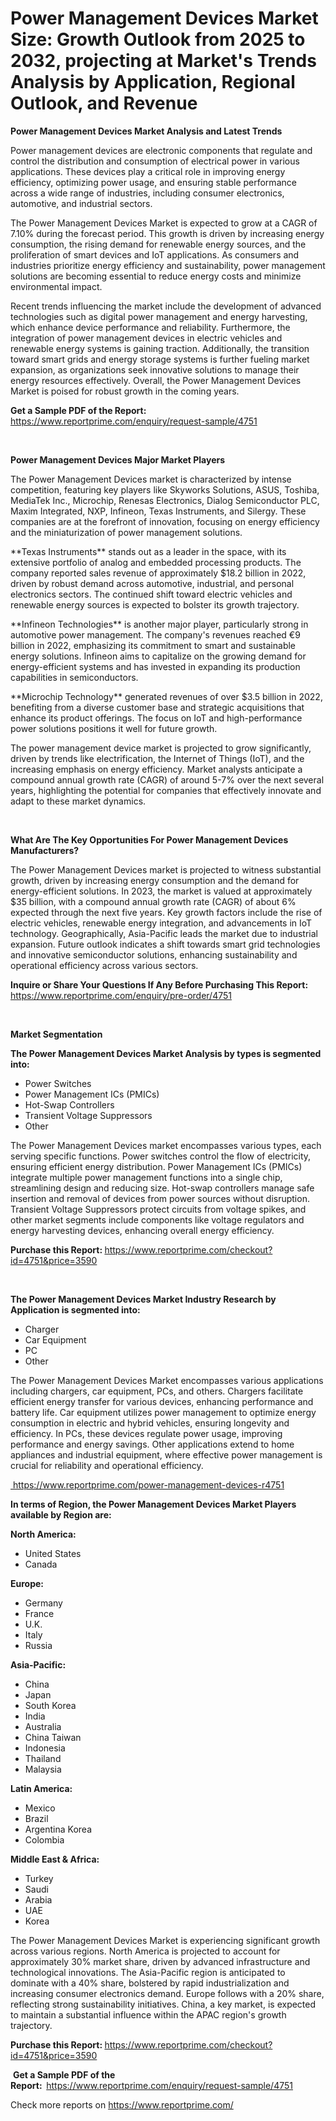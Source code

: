 <p><h1>Power Management Devices Market Size: Growth Outlook from 2025 to 2032, projecting at Market's Trends Analysis by Application, Regional Outlook, and Revenue</h1></p><p><strong>Power Management Devices Market Analysis and Latest Trends</strong></p>
<p><p>Power management devices are electronic components that regulate and control the distribution and consumption of electrical power in various applications. These devices play a critical role in improving energy efficiency, optimizing power usage, and ensuring stable performance across a wide range of industries, including consumer electronics, automotive, and industrial sectors.</p><p>The Power Management Devices Market is expected to grow at a CAGR of 7.10% during the forecast period. This growth is driven by increasing energy consumption, the rising demand for renewable energy sources, and the proliferation of smart devices and IoT applications. As consumers and industries prioritize energy efficiency and sustainability, power management solutions are becoming essential to reduce energy costs and minimize environmental impact.</p><p>Recent trends influencing the market include the development of advanced technologies such as digital power management and energy harvesting, which enhance device performance and reliability. Furthermore, the integration of power management devices in electric vehicles and renewable energy systems is gaining traction. Additionally, the transition toward smart grids and energy storage systems is further fueling market expansion, as organizations seek innovative solutions to manage their energy resources effectively. Overall, the Power Management Devices Market is poised for robust growth in the coming years.</p></p>
<p><strong>Get a Sample PDF of the Report:&nbsp;</strong> <a href="https://www.reportprime.com/enquiry/request-sample/4751?utm_campaign=3084&utm_medium=2&utm_source=Github&utm_content=ia&utm_term=19032025&utm_id=power-management-devices">https://www.reportprime.com/enquiry/request-sample/4751</a></p>
<p>&nbsp;</p>
<p><strong>Power Management Devices Major Market Players</strong></p>
<p><p>The Power Management Devices market is characterized by intense competition, featuring key players like Skyworks Solutions, ASUS, Toshiba, MediaTek Inc., Microchip, Renesas Electronics, Dialog Semiconductor PLC, Maxim Integrated, NXP, Infineon, Texas Instruments, and Silergy. These companies are at the forefront of innovation, focusing on energy efficiency and the miniaturization of power management solutions.</p><p>**Texas Instruments** stands out as a leader in the space, with its extensive portfolio of analog and embedded processing products. The company reported sales revenue of approximately $18.2 billion in 2022, driven by robust demand across automotive, industrial, and personal electronics sectors. The continued shift toward electric vehicles and renewable energy sources is expected to bolster its growth trajectory.</p><p>**Infineon Technologies** is another major player, particularly strong in automotive power management. The company's revenues reached €9 billion in 2022, emphasizing its commitment to smart and sustainable energy solutions. Infineon aims to capitalize on the growing demand for energy-efficient systems and has invested in expanding its production capabilities in semiconductors.</p><p>**Microchip Technology** generated revenues of over $3.5 billion in 2022, benefiting from a diverse customer base and strategic acquisitions that enhance its product offerings. The focus on IoT and high-performance power solutions positions it well for future growth.</p><p>The power management device market is projected to grow significantly, driven by trends like electrification, the Internet of Things (IoT), and the increasing emphasis on energy efficiency. Market analysts anticipate a compound annual growth rate (CAGR) of around 5-7% over the next several years, highlighting the potential for companies that effectively innovate and adapt to these market dynamics.</p></p>
<p>&nbsp;</p>
<p><strong>What Are The Key Opportunities For Power Management Devices Manufacturers?</strong></p>
<p><p>The Power Management Devices market is projected to witness substantial growth, driven by increasing energy consumption and the demand for energy-efficient solutions. In 2023, the market is valued at approximately $35 billion, with a compound annual growth rate (CAGR) of about 6% expected through the next five years. Key growth factors include the rise of electric vehicles, renewable energy integration, and advancements in IoT technology. Geographically, Asia-Pacific leads the market due to industrial expansion. Future outlook indicates a shift towards smart grid technologies and innovative semiconductor solutions, enhancing sustainability and operational efficiency across various sectors.</p></p>
<p><strong>Inquire or Share Your Questions If Any Before Purchasing This Report:</strong> <a href="https://www.reportprime.com/enquiry/pre-order/4751?utm_campaign=3084&utm_medium=2&utm_source=Github&utm_content=ia&utm_term=19032025&utm_id=power-management-devices">https://www.reportprime.com/enquiry/pre-order/4751</a></p>
<p>&nbsp;</p>
<p><strong>Market Segmentation</strong></p>
<p><strong>The Power Management Devices Market Analysis by types is segmented into:</strong></p>
<p><ul><li>Power Switches</li><li>Power Management ICs (PMICs)</li><li>Hot-Swap Controllers</li><li>Transient Voltage Suppressors</li><li>Other</li></ul></p>
<p><p>The Power Management Devices market encompasses various types, each serving specific functions. Power switches control the flow of electricity, ensuring efficient energy distribution. Power Management ICs (PMICs) integrate multiple power management functions into a single chip, streamlining design and reducing size. Hot-swap controllers manage safe insertion and removal of devices from power sources without disruption. Transient Voltage Suppressors protect circuits from voltage spikes, and other market segments include components like voltage regulators and energy harvesting devices, enhancing overall energy efficiency.</p></p>
<p><strong>Purchase this Report:&nbsp;</strong><a href="https://www.reportprime.com/checkout?id=4751&price=3590&utm_campaign=3084&utm_medium=2&utm_source=Github&utm_content=ia&utm_term=19032025&utm_id=power-management-devices">https://www.reportprime.com/checkout?id=4751&price=3590</a></p>
<p>&nbsp;</p>
<p><strong>The Power Management Devices Market Industry Research by Application is segmented into:</strong></p>
<p><ul><li>Charger</li><li>Car Equipment</li><li>PC</li><li>Other</li></ul></p>
<p><p>The Power Management Devices Market encompasses various applications including chargers, car equipment, PCs, and others. Chargers facilitate efficient energy transfer for various devices, enhancing performance and battery life. Car equipment utilizes power management to optimize energy consumption in electric and hybrid vehicles, ensuring longevity and efficiency. In PCs, these devices regulate power usage, improving performance and energy savings. Other applications extend to home appliances and industrial equipment, where effective power management is crucial for reliability and operational efficiency.</p></p>
<p><a href="https://www.reportprime.com/power-management-devices-r4751?utm_campaign=3084&utm_medium=2&utm_source=Github&utm_content=ia&utm_term=19032025&utm_id=power-management-devices">&nbsp;https://www.reportprime.com/power-management-devices-r4751</a></p>
<p><strong>In terms of Region, the Power Management Devices Market Players available by Region are:</strong></p>
<p>
    <p> <strong> North America: </strong>
        <ul>
            <li>United States</li>
            <li>Canada</li>
        </ul>
        </p> 
    <p> <strong> Europe: </strong>
        <ul>
            <li>Germany</li>
            <li>France</li>
            <li>U.K.</li>
            <li>Italy</li>
            <li>Russia</li>
        </ul>
        </p> 
    <p> <strong> Asia-Pacific: </strong>
        <ul>
            <li>China</li>
            <li>Japan</li>
            <li>South Korea</li>
            <li>India</li>
            <li>Australia</li>
            <li>China Taiwan</li>
            <li>Indonesia</li>
            <li>Thailand</li>
            <li>Malaysia</li>
        </ul>
        </p> 
    <p> <strong> Latin America: </strong>
        <ul>
            <li>Mexico</li>
            <li>Brazil</li>
            <li>Argentina Korea</li>
            <li>Colombia</li>
        </ul>
        </p> 
    <p> <strong> Middle East & Africa: </strong>
        <ul>
            <li>Turkey</li>
            <li>Saudi</li>
            <li>Arabia</li>
            <li>UAE</li>
            <li>Korea</li>
        </ul>
    </p>
    </p>
<p><p>The Power Management Devices Market is experiencing significant growth across various regions. North America is projected to account for approximately 30% market share, driven by advanced infrastructure and technological innovations. The Asia-Pacific region is anticipated to dominate with a 40% share, bolstered by rapid industrialization and increasing consumer electronics demand. Europe follows with a 20% share, reflecting strong sustainability initiatives. China, a key market, is expected to maintain a substantial influence within the APAC region's growth trajectory.</p></p>
<p><strong>Purchase this Report: </strong><a href="https://www.reportprime.com/checkout?id=4751&price=3590&utm_campaign=3084&utm_medium=2&utm_source=Github&utm_content=ia&utm_term=19032025&utm_id=power-management-devices">https://www.reportprime.com/checkout?id=4751&price=3590</a></p>
<p>&nbsp;<strong>Get a Sample PDF of the Report:&nbsp;&nbsp;</strong><a href="https://www.reportprime.com/enquiry/request-sample/4751?utm_campaign=3084&utm_medium=2&utm_source=Github&utm_content=ia&utm_term=19032025&utm_id=power-management-devices">https://www.reportprime.com/enquiry/request-sample/4751</a></p>
<p><strong></strong></p>
<p>Check more reports on <a href="https://www.reportprime.com/?utm_campaign=3084&utm_medium=2&utm_source=Github&utm_content=ia&utm_term=19032025&utm_id=power-management-devices">https://www.reportprime.com/</a></p>
